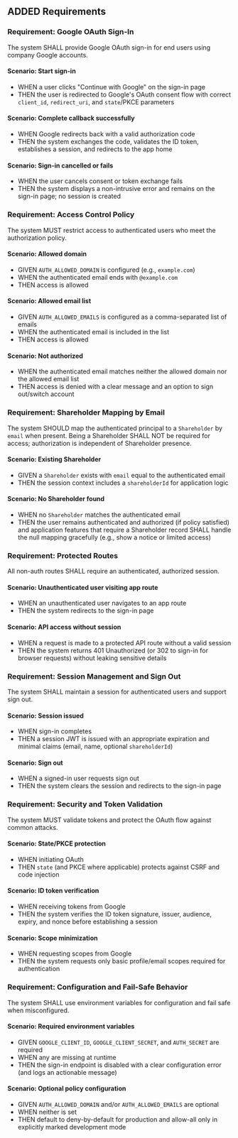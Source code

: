 ## ADDED Requirements

### Requirement: Google OAuth Sign-In
The system SHALL provide Google OAuth sign-in for end users using company Google accounts.

#### Scenario: Start sign-in
- WHEN a user clicks "Continue with Google" on the sign-in page
- THEN the user is redirected to Google's OAuth consent flow with correct `client_id`, `redirect_uri`, and `state`/PKCE parameters

#### Scenario: Complete callback successfully
- WHEN Google redirects back with a valid authorization code
- THEN the system exchanges the code, validates the ID token, establishes a session, and redirects to the app home

#### Scenario: Sign-in cancelled or fails
- WHEN the user cancels consent or token exchange fails
- THEN the system displays a non-intrusive error and remains on the sign-in page; no session is created

### Requirement: Access Control Policy
The system MUST restrict access to authenticated users who meet the authorization policy.

#### Scenario: Allowed domain
- GIVEN `AUTH_ALLOWED_DOMAIN` is configured (e.g., `example.com`)
- WHEN the authenticated email ends with `@example.com`
- THEN access is allowed

#### Scenario: Allowed email list
- GIVEN `AUTH_ALLOWED_EMAILS` is configured as a comma-separated list of emails
- WHEN the authenticated email is included in the list
- THEN access is allowed

#### Scenario: Not authorized
- WHEN the authenticated email matches neither the allowed domain nor the allowed email list
- THEN access is denied with a clear message and an option to sign out/switch account

### Requirement: Shareholder Mapping by Email
The system SHOULD map the authenticated principal to a `Shareholder` by `email` when present. Being a Shareholder SHALL NOT be required for access; authorization is independent of Shareholder presence.

#### Scenario: Existing Shareholder
- GIVEN a `Shareholder` exists with `email` equal to the authenticated email
- THEN the session context includes a `shareholderId` for application logic

#### Scenario: No Shareholder found
- WHEN no `Shareholder` matches the authenticated email
- THEN the user remains authenticated and authorized (if policy satisfied) and application features that require a Shareholder record SHALL handle the null mapping gracefully (e.g., show a notice or limited access)

### Requirement: Protected Routes
All non-auth routes SHALL require an authenticated, authorized session.

#### Scenario: Unauthenticated user visiting app route
- WHEN an unauthenticated user navigates to an app route
- THEN the system redirects to the sign-in page

#### Scenario: API access without session
- WHEN a request is made to a protected API route without a valid session
- THEN the system returns 401 Unauthorized (or 302 to sign-in for browser requests) without leaking sensitive details

### Requirement: Session Management and Sign Out
The system SHALL maintain a session for authenticated users and support sign out.

#### Scenario: Session issued
- WHEN sign-in completes
- THEN a session JWT is issued with an appropriate expiration and minimal claims (email, name, optional `shareholderId`)

#### Scenario: Sign out
- WHEN a signed-in user requests sign out
- THEN the system clears the session and redirects to the sign-in page

### Requirement: Security and Token Validation
The system MUST validate tokens and protect the OAuth flow against common attacks.

#### Scenario: State/PKCE protection
- WHEN initiating OAuth
- THEN `state` (and PKCE where applicable) protects against CSRF and code injection

#### Scenario: ID token verification
- WHEN receiving tokens from Google
- THEN the system verifies the ID token signature, issuer, audience, expiry, and nonce before establishing a session

#### Scenario: Scope minimization
- WHEN requesting scopes from Google
- THEN the system requests only basic profile/email scopes required for authentication

### Requirement: Configuration and Fail-Safe Behavior
The system SHALL use environment variables for configuration and fail safe when misconfigured.

#### Scenario: Required environment variables
- GIVEN `GOOGLE_CLIENT_ID`, `GOOGLE_CLIENT_SECRET`, and `AUTH_SECRET` are required
- WHEN any are missing at runtime
- THEN the sign-in endpoint is disabled with a clear configuration error (and logs an actionable message)

#### Scenario: Optional policy configuration
- GIVEN `AUTH_ALLOWED_DOMAIN` and/or `AUTH_ALLOWED_EMAILS` are optional
- WHEN neither is set
- THEN default to deny-by-default for production and allow-all only in explicitly marked development mode
